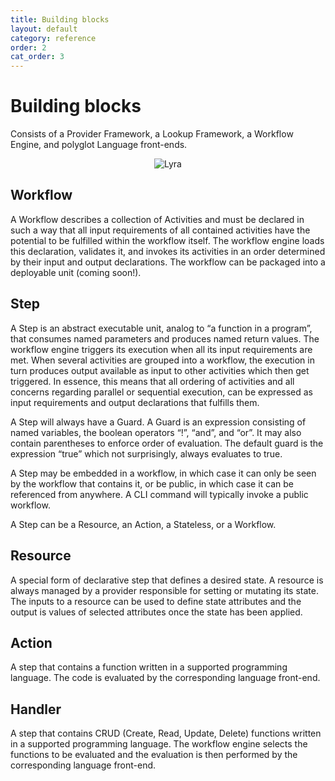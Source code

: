 ```yaml
---
title: Building blocks
layout: default
category: reference
order: 2
cat_order: 3
---
```


# Building blocks

Consists of a Provider Framework, a Lookup Framework, a Workflow Engine, and polyglot Language front-ends.

<p align="center"><img src="buildingblocks.png" alt="Lyra"></p>

## Workflow
A Workflow describes a collection of Activities and must be declared in such a way that all input requirements of all contained activities have the potential to be fulfilled within the workflow itself.
The workflow engine loads this declaration, validates it, and invokes its activities in an order determined by their input and output declarations. The workflow can be packaged into a deployable unit (coming soon!).

## Step
A Step is an abstract executable unit, analog to “a function in a program”, that consumes named parameters and produces named return values. The workflow engine triggers its execution when all its input requirements are met. When several activities are grouped into a workflow, the execution in turn produces output available as input to other activities which then get triggered. In essence, this means that all ordering of activities and all concerns regarding parallel or sequential execution, can be expressed as input requirements and output declarations that fulfills them.

A Step will always have a Guard. A Guard is an expression consisting of named variables,  the boolean operators “!”, “and”, and “or”. It may also contain parentheses to enforce order of evaluation. The default guard is the expression “true” which not surprisingly, always evaluates to true.

A Step may be embedded in a workflow, in which case it can only be seen by the workflow that contains it, or be public, in which case it can be referenced from anywhere. A CLI command will typically invoke a public workflow.

A Step can be a Resource, an Action, a Stateless, or a Workflow.

## Resource
A special form of declarative step that defines a desired state. A resource is always managed by a provider responsible for setting or mutating its state. The inputs to a resource can be used to define state attributes and the output is values of selected attributes once the state has been applied.

## Action
A step that contains a function written in a supported programming language. The code is evaluated by the corresponding language front-end.

## Handler
A step that contains CRUD (Create, Read, Update, Delete) functions written in a supported programming language. The workflow engine selects the functions to be evaluated and the evaluation is then performed by the corresponding language front-end.
